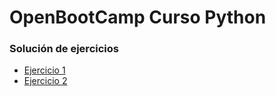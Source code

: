 # OpenBootCamp Curso Python

### Solución de ejercicios

- [Ejercicio 1](./ejercicio1/README.md)
- [Ejercicio 2](./ejercicio2/README.md)

